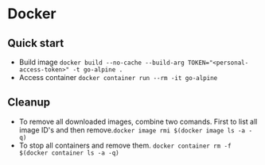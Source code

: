 # Docker
## Quick start
* Build image ```docker build --no-cache --build-arg TOKEN="<personal-access-token>" -t go-alpine .``` 
* Access container ```docker container run --rm -it go-alpine```

## Cleanup 
* To remove all downloaded images, combine two comands. First to list all image ID's and then remove.```docker image rmi $(docker image ls -a -q)```
* To stop all containers and remove them. ```docker container rm -f $(docker container ls -a -q)```
  
